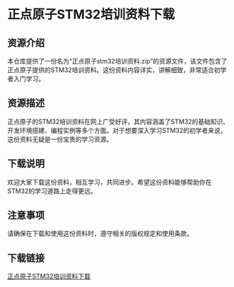 # 正点原子STM32培训资料下载

## 资源介绍

本仓库提供了一份名为“正点原子stm32培训资料.zip”的资源文件，该文件包含了正点原子提供的STM32培训资料。这份资料内容详实，讲解细致，非常适合初学者入门学习。

## 资源描述

正点原子的STM32培训资料在网上广受好评，其内容涵盖了STM32的基础知识、开发环境搭建、编程实例等多个方面。对于想要深入学习STM32的初学者来说，这份资料无疑是一份宝贵的学习资源。

## 下载说明

欢迎大家下载这份资料，相互学习，共同进步。希望这份资料能够帮助你在STM32的学习道路上走得更远。

## 注意事项

请确保在下载和使用这份资料时，遵守相关的版权规定和使用条款。

## 下载链接

[正点原子STM32培训资料下载](https://pan.quark.cn/s/9a1ce5585e5a)
